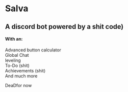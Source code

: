 # Salva
## A discord bot powered by a shit code)

<h4>With an:</h4>
Advanced button calculator<br>
Global Chat<br>
leveling<br>
To-Do (shit)<br>
Achievements (shit)<br>
And much more<br>

DeaDfor now 
